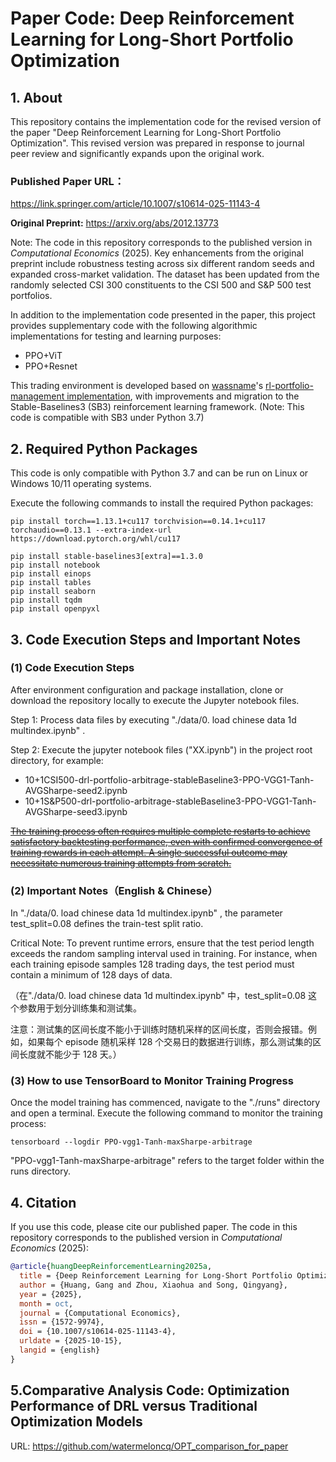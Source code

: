 # Paper Code: **Deep Reinforcement Learning for Long-Short Portfolio Optimization**

## 1. About

This repository contains the implementation code for the revised version of the paper "Deep Reinforcement Learning for Long-Short Portfolio Optimization". This revised version was prepared in response to journal peer review and significantly expands upon the original work.

### Published Paper URL：

https://link.springer.com/article/10.1007/s10614-025-11143-4

**Original Preprint:** https://arxiv.org/abs/2012.13773

Note: The code in this repository corresponds to the published version in *Computational Economics* (2025). Key enhancements from the original preprint include robustness testing across six different random seeds and expanded cross-market validation. The dataset has been updated from the randomly selected CSI 300 constituents to the CSI 500 and S&P 500 test portfolios.




In addition to the implementation code presented in the paper, this project provides supplementary code with the following algorithmic implementations for testing and learning purposes:

- PPO+ViT
- PPO+Resnet



This trading environment is developed based on [wassname](https://github.com/wassname)'s [rl-portfolio-management implementation](https://github.com/wassname/rl-portfolio-management), with improvements and migration to the Stable-Baselines3 (SB3) reinforcement learning framework. (Note: This code is compatible with SB3 under Python 3.7)



## 2. Required Python Packages

This code is only compatible with Python 3.7 and can be run on Linux or Windows 10/11 operating systems.

Execute the following commands to install the required Python packages:

```
pip install torch==1.13.1+cu117 torchvision==0.14.1+cu117 torchaudio==0.13.1 --extra-index-url https://download.pytorch.org/whl/cu117

pip install stable-baselines3[extra]==1.3.0
pip install notebook
pip install einops
pip install tables
pip install seaborn
pip install tqdm
pip install openpyxl
```



## 3. Code Execution Steps and Important Notes

### (1) Code Execution Steps

After environment configuration and package installation, clone or download the repository locally to execute the Jupyter notebook files.

Step 1: Process data files by executing "./data/0. load chinese data 1d multindex.ipynb" .

Step 2: Execute the jupyter notebook files ("XX.ipynb") in the project root directory, for example:

- 10+1CSI500-drl-portfolio-arbitrage-stableBaseline3-PPO-VGG1-Tanh-AVGSharpe-seed2.ipynb 
- 10+1S&P500-drl-portfolio-arbitrage-stableBaseline3-PPO-VGG1-Tanh-AVGSharpe-seed3.ipynb

<u>~~The training process often requires multiple complete restarts to achieve satisfactory backtesting performance, even with confirmed convergence of training rewards in each attempt. A single successful outcome may necessitate numerous training attempts from scratch.~~</u>

### (2) Important Notes（English & Chinese）

In "./data/0. load chinese data 1d multindex.ipynb" , the parameter test_split=0.08 defines the train-test split ratio. 

Critical Note: To prevent runtime errors, ensure that the test period length exceeds the random sampling interval used in training. For instance, when each training episode samples 128 trading days, the test period must contain a minimum of 128 days of data.

（在"./data/0. load chinese data 1d multindex.ipynb"  中，test_split=0.08 这个参数用于划分训练集和测试集。

注意：测试集的区间长度不能小于训练时随机采样的区间长度，否则会报错。例如，如果每个 episode 随机采样 128 个交易日的数据进行训练，那么测试集的区间长度就不能少于 128 天。）

### (3) How to use TensorBoard to Monitor Training Progress

Once the model training has commenced, navigate to the "./runs" directory and open a terminal. Execute the following command to monitor the training process:

```
tensorboard --logdir PPO-vgg1-Tanh-maxSharpe-arbitrage
```

 "PPO-vgg1-Tanh-maxSharpe-arbitrage" refers to the target folder within the runs directory.

## 4. Citation

If you use this code, please cite our published paper. The code in this repository corresponds to the published version in *Computational Economics* (2025):

```bibtex
@article{huangDeepReinforcementLearning2025a,
  title = {Deep Reinforcement Learning for Long-Short Portfolio Optimization},
  author = {Huang, Gang and Zhou, Xiaohua and Song, Qingyang},
  year = {2025},
  month = oct,
  journal = {Computational Economics},
  issn = {1572-9974},
  doi = {10.1007/s10614-025-11143-4},
  urldate = {2025-10-15},
  langid = {english}
}
```

## 5.Comparative Analysis Code: Optimization Performance of DRL versus Traditional Optimization Models

URL: https://github.com/watermeloncq/OPT_comparison_for_paper
